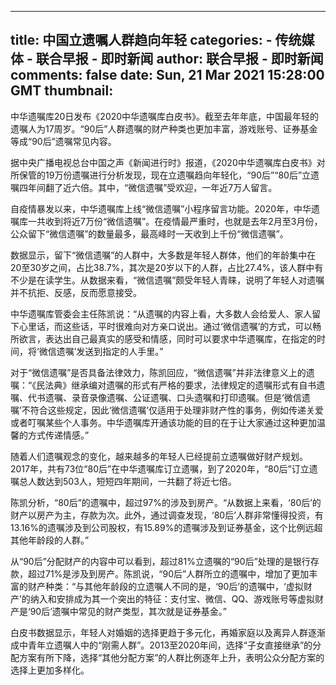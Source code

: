 
---
title: 中国立遗嘱人群趋向年轻
categories: 
    - 传统媒体
    - 联合早报 - 即时新闻
author: 联合早报 - 即时新闻
comments: false
date: Sun, 21 Mar 2021 15:28:00 GMT
thumbnail: 
---

<div>   
<p>中华遗嘱库20日发布《2020中华遗嘱库白皮书》。截至去年年底，中国最年轻的遗嘱人为17周岁。“90后”人群遗嘱的财产种类也更加丰富，游戏账号、证券基金等成“90后”遗嘱常见内容。</p>

<p>据中央广播电视总台中国之声《新闻进行时》报道，《2020中华遗嘱库白皮书》对所保管的19万份遗嘱进行分析发现，现在立遗嘱趋向年轻化，“90后”“80后”立遗嘱四年间翻了近六倍。其中，“微信遗嘱”受欢迎，一年近7万人留言。</p>

<p>自疫情暴发以来，中华遗嘱库上线“微信遗嘱”小程序留言功能。2020年，中华遗嘱库一共收到将近7万份“微信遗嘱”。在疫情最严重时，也就是去年2月至3月份，公众留下“微信遗嘱”的数量最多，最高峰时一天收到上千份“微信遗嘱”。</p>
<section id="imu"><div id="dfp-ad-imu1-wrapper" class="dfp-tag-wrapper">
<div id="dfp-ad-imu1" class="dfp-tag-wrapper">
      
</div>
</div></section>

<p>数据显示，留下“微信遗嘱”的人群中，大多数是年轻人群体，他们的年龄集中在20至30岁之间，占比38.7%，其次是20岁以下的人群，占比27.4%，该人群中有不少是在读学生。从数据来看，“微信遗嘱”颇受年轻人青睐，说明了年轻人对遗嘱并不抗拒、反感，反而愿意接受。</p>

<p>中华遗嘱库管委会主任陈凯说：“从遗嘱的内容上看，大多数人会给爱人、家人留下心里话，而这些话，平时很难向对方亲口说出。通过‘微信遗嘱’的方式，可以畅所欲言，表达出自己最真实的感受和情感，同时可以要求中华遗嘱库，在指定的时间，将‘微信遗嘱’发送到指定的人手里。”</p>

<p>对于“微信遗嘱”是否具备法律效力，陈凯回应，“微信遗嘱”并非法律意义上的遗嘱：“《民法典》继承编对遗嘱的形式有严格的要求，法律规定的遗嘱形式有自书遗嘱、代书遗嘱、录音录像遗嘱、公证遗嘱、口头遗嘱和打印遗嘱。但是‘微信遗嘱’不符合这些规定，因此‘微信遗嘱’仅适用于处理非财产性的事务，例如传递关爱或者叮嘱某些个人事务。中华遗嘱库开通该功能的目的在于让大家通过这种更加温馨的方式传递情感。”</p>

<p>随着人们遗嘱观念的变化，越来越多的年轻人已经提前立遗嘱做好财产规划。2017年，共有73位“80后”在中华遗嘱库订立遗嘱，到了2020年，“80后”订立遗嘱总人数达到503人，短短四年期间，一共翻了将近七倍。</p>

<div id="innity-in-post"></div>
<div id="dfp-ad-midarticlespecial-wrapper" class="dfp-tag-wrapper">
<div id="dfp-ad-midarticlespecial" class="dfp-tag-wrapper">
      
</div>
</div>


<p>陈凯分析，“80后”的遗嘱中，超过97%的涉及到房产。“从数据上来看，‘80后’的财产以房产为主，存款为次。此外，通过调查发现，‘80后’人群非常懂得投资，有13.16%的遗嘱涉及到公司股权，有15.89%的遗嘱涉及到证券基金，这个比例远超其他年龄段的人群。”</p>

<p>从“90后”分配财产的内容中可以看到，超过81%立遗嘱的“90后”处理的是银行存款，超过71%是涉及到房产。陈凯说，“90后”人群所立的遗嘱中，增加了更加丰富的财产种类：“与其他年龄段的立遗嘱人不同的是，‘90后’的遗嘱中，‘虚拟财产’的纳入和安排成为其一个突出的特征：支付宝、微信、QQ、游戏账号等虚拟财产是‘90后’遗嘱中常见的财产类型，其次就是证券基金。”</p>

<p>白皮书数据显示，年轻人对婚姻的选择更趋于多元化，再婚家庭以及离异人群逐渐成中青年立遗嘱人中的“刚需人群”。2013至2020年间，选择“子女直接继承”的分配方案有所下降，选择“其他分配方案”的人群比例逐年上升，表明公众分配方案的选择上更加多样化。</p>

<p> </p>

  
</div>
            